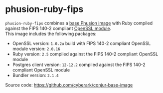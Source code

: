 # phusion-ruby-fips
 `phusion-ruby-fips` combines a [base Phusion image](https://hub.docker.com/r/phusion/baseimage) 
 with Ruby compiled against the FIPS 140-2 compliant [OpenSSL module](https://www.openssl.org/docs/fips.html).  
This image includes the following packages:

* OpenSSL version: `1.0.2u` build with  FIPS 140-2 compliant OpenSSL module version: `2.0.16`
* Ruby version: `2.5` compiled against the FIPS 140-2 compliant OpenSSL module
* Postgres client version: `12-12.2` compiled against the FIPS 140-2 compliant OpenSSL module
* Bundler version: `2.1.4`
 
Source code: https://github.com/cyberark/conjur-base-image
